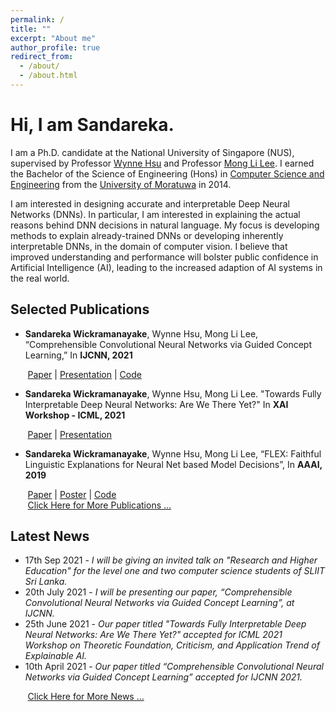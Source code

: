 ```yaml
---
permalink: /
title: ""
excerpt: "About me"
author_profile: true
redirect_from: 
  - /about/
  - /about.html
---
```

# Hi, I am Sandareka.

I am a Ph.D. candidate at the National University of Singapore (NUS), supervised by Professor [Wynne Hsu](https://www.comp.nus.edu.sg/~whsu/) and Professor [Mong Li Lee](https://www.comp.nus.edu.sg/~leeml/). I earned the Bachelor of the Science of Engineering (Hons) in [Computer Science and Engineering](http://www.cse.mrt.ac.lk/) from the [University of Moratuwa](https://uom.lk/) in 2014.

I am interested in designing accurate and interpretable Deep Neural Networks (DNNs). In particular, I am interested in explaining the actual reasons behind DNN decisions in natural language. My focus is developing methods to explain already-trained DNNs or developing inherently interpretable DNNs, in the domain of computer vision. I believe that improved understanding and performance will bolster public confidence in Artificial Intelligence (AI), leading to the increased adaption of AI systems in the real world.


## Selected Publications

*	**Sandareka Wickramanayake**, Wynne Hsu, Mong Li Lee, “Comprehensible Convolutional Neural Networks via Guided Concept Learning,” In **IJCNN, 2021**

&nbsp;&nbsp;&nbsp;&nbsp;&nbsp;&nbsp; [Paper](https://ieeexplore.ieee.org/document/9534269) | [Presentation](https://www.youtube.com/watch?v=vK4vti_pUMg&t=40s) | [Code](https://www.github.com/sandareka/CCNN)
*	**Sandareka Wickramanayake**, Wynne Hsu, Mong Li Lee. "Towards Fully Interpretable Deep Neural Networks: Are We There Yet?" In **XAI Workshop - ICML, 2021**

&nbsp;&nbsp;&nbsp;&nbsp;&nbsp;&nbsp; [Paper](https://ojs.aaai.org//index.php/AAAI/article/view/4100) | [Presentation](https://www.youtube.com/watch?v=KI7qsGNc9sM&t=1s)
*	**Sandareka Wickramanayake**, Wynne Hsu, Mong Li Lee, “FLEX: Faithful Linguistic Explanations for Neural Net based Model Decisions”, In **AAAI, 2019**

&nbsp;&nbsp;&nbsp;&nbsp;&nbsp;&nbsp; [Paper](https://ieeexplore.ieee.org/document/9534269) | [Poster](/images/Poster-22Jan.pdf) | [Code](https://www.github.com/sandareka/FLEX)  
&nbsp;&nbsp;&nbsp;&nbsp;&nbsp;&nbsp; [Click Here for More Publications ...](https://sandareka.github.io/publications/)

## Latest News

* 17th Sep 2021 - _I will be giving an invited talk on "Research and Higher Education" for the level one and two computer science students of SLIIT Sri Lanka._
* 20th July 2021 - _I will be presenting our paper, “Comprehensible Convolutional Neural Networks via Guided Concept Learning”, at IJCNN._
* 25th June 2021 - _Our paper titled "Towards Fully Interpretable Deep Neural Networks: Are We There Yet?" accepted for ICML 2021 Workshop on Theoretic Foundation, Criticism, and Application Trend of Explainable AI._
* 10th April 2021 - _Our paper titled “Comprehensible Convolutional Neural Networks via Guided Concept Learning” accepted for IJCNN 2021._


&nbsp;&nbsp;&nbsp;&nbsp;&nbsp;&nbsp; [Click Here for More News ...](https://sandareka.github.io/publications/)



